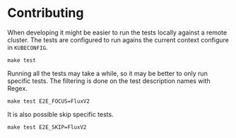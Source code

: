# Contributing

When developing it might be easier to run the tests locally against
a remote cluster. The tests are configured to run agains the current
context configure in `KUBECONFIG`.
```shell
make test
```

Running all the tests may take a while, so it may be better to only
run specific tests. The filtering is done on the test description
names with Regex.
```
make test E2E_FOCUS=FluxV2
```

It is also possible skip specific tests.
```shell
make test E2E_SKIP=FluxV2
```
